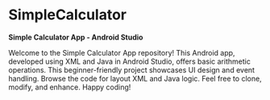 # SimpleCalculator

**Simple Calculator App - Android Studio**

Welcome to the Simple Calculator App repository! This Android app, developed using XML and Java in Android Studio, offers basic arithmetic operations. This beginner-friendly project showcases UI design and event handling. Browse the code for layout XML and Java logic. Feel free to clone, modify, and enhance. Happy coding!
